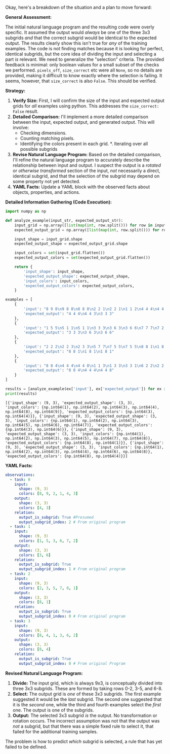 Okay, here's a breakdown of the situation and a plan to move forward:

**General Assessment:**

The initial natural language program and the resulting code were overly specific. It assumed the output would *always* be one of the three 3x3 subgrids *and* that the correct subgrid would be identical to the expected output. The results clearly show this isn't true for *any* of the training examples. The code is not finding matches because it is looking for perfect, identical subgrids, but the core idea of dividing the input and selecting a part *is* relevant. We need to generalize the "selection" criteria. The provided feedback is minimal: only boolean values for a small subset of the checks we performed. `pixels_off`, `size_correct` etc were all `None`, so no details are provided, making it difficult to know exactly where the selection is failing. It seems, however, that `size_correct` is also `False`. This should be verified.

**Strategy:**

1.  **Verify Size:** First, I will confirm the size of the input and expected output grids for *all* examples using python. This addresses the `size_correct: False` result.
2.  **Detailed Comparison:** I'll implement a more detailed comparison between the input, expected output, and generated output. This will involve:
    *   Checking dimensions.
    *   Counting matching pixels.
    *   Identifying the colors present in each grid.
    *.  Iterating over all possible subgrids
3.  **Revise Natural Language Program:** Based on the detailed comparison, I'll refine the natural language program to accurately describe the relationship between input and output. I suspect the output is a *rotated* or *otherwise transformed* section of the input, *not* necessarily a direct, identical subgrid, and that the selection of the subgrid may depend on some property not yet detected.
4.  **YAML Facts:** Update a YAML block with the observed facts about objects, properties, and actions.

**Detailed Information Gathering (Code Execution):**


``` python
import numpy as np

def analyze_example(input_str, expected_output_str):
    input_grid = np.array([list(map(int, row.split())) for row in input_str.split('\n')])
    expected_output_grid = np.array([list(map(int, row.split())) for row in expected_output_str.split('\n')])

    input_shape = input_grid.shape
    expected_output_shape = expected_output_grid.shape

    input_colors = set(input_grid.flatten())
    expected_output_colors = set(expected_output_grid.flatten())

    return {
        'input_shape': input_shape,
        'expected_output_shape': expected_output_shape,
        'input_colors': input_colors,
        'expected_output_colors': expected_output_colors,
    }

examples = [
    {
        'input': "8 9 8\n9 8 8\n8 8 8\n2 2 1\n2 2 1\n1 1 2\n4 4 4\n4 4 3\n3 3 3",
        'expected_output': "4 4 4\n4 4 3\n3 3 3"
    },
    {
        'input': "1 5 5\n5 1 1\n5 1 1\n3 3 3\n3 6 3\n3 6 6\n7 7 7\n7 2 2\n7 2 2",
        'expected_output': "3 3 3\n3 6 3\n3 6 6"
    },
    {
        'input': "2 2 2\n2 2 3\n2 3 3\n5 7 7\n7 5 5\n7 5 5\n8 8 1\n1 8 1\n1 8 1",
        'expected_output': "8 8 1\n1 8 1\n1 8 1"
    },
    {
        'input': "8 8 4\n4 4 4\n4 4 8\n1 1 3\n1 3 3\n3 3 1\n6 2 2\n2 2 2\n2 2 6",
        'expected_output': "8 8 4\n4 4 4\n4 4 8"
    }
]

results = [analyze_example(ex['input'], ex['expected_output']) for ex in examples]
print(results)


```
```
[{'input_shape': (9, 3), 'expected_output_shape': (3, 3), 'input_colors': {np.int64(1), np.int64(2), np.int64(3), np.int64(4), np.int64(8), np.int64(9)}, 'expected_output_colors': {np.int64(3), np.int64(4)}}, {'input_shape': (9, 3), 'expected_output_shape': (3, 3), 'input_colors': {np.int64(1), np.int64(2), np.int64(3), np.int64(5), np.int64(6), np.int64(7)}, 'expected_output_colors': {np.int64(3), np.int64(6)}}, {'input_shape': (9, 3), 'expected_output_shape': (3, 3), 'input_colors': {np.int64(1), np.int64(2), np.int64(3), np.int64(5), np.int64(7), np.int64(8)}, 'expected_output_colors': {np.int64(8), np.int64(1)}}, {'input_shape': (9, 3), 'expected_output_shape': (3, 3), 'input_colors': {np.int64(1), np.int64(2), np.int64(3), np.int64(4), np.int64(6), np.int64(8)}, 'expected_output_colors': {np.int64(8), np.int64(4)}}]

```
**YAML Facts:**


```yaml
observations:
  - task: 0
    input:
      shape: (9, 3)
      colors: [8, 9, 2, 1, 4, 3]
    output:
      shape: (3, 3)
      colors: [4, 3]
    relation:
      output_is_subgrid: True #Presumed
      output_subgrid_index: 2 # From original program
  - task: 1
    input:
      shape: (9, 3)
      colors: [1, 5, 3, 6, 7, 2]
    output:
      shape: (3, 3)
      colors: [3, 6]
    relation:
      output_is_subgrid: True
      output_subgrid_index: 1 # From original program
  - task: 2
    input:
      shape: (9, 3)
      colors: [2, 3, 5, 7, 8, 1]
    output:
      shape: (3, 3)
      colors: [8, 1]
    relation:
      output_is_subgrid: True
      output_subgrid_index: 0 # From original program
  - task: 3
    input:
      shape: (9, 3)
      colors: [8, 4, 1, 3, 6, 2]
    output:
      shape: (3, 3)
      colors: [8, 4]
    relation:
      output_is_subgrid: True
      output_subgrid_index: 0 # From original Program

```


**Revised Natural Language Program:**

1.  **Divide:** The input grid, which is always 9x3, is conceptually divided into three 3x3 subgrids. These are formed by taking rows 0-2, 3-5, and 6-8.
2.  **Select:** The output grid is *one* of these 3x3 subgrids. The first example suggested it would be the *last* subgrid. The second one suggested that it is the *second* one, while the third and fourth examples select the *first* one. The output is one of the subgrids.
3.  **Output:** The selected 3x3 subgrid *is* the output. No transformation or rotation occurs. The incorrect assumption was not that the output was *not* a subgrid, but that there was a simple fixed rule to select it, that failed for the additional training samples.

The problem is how to predict *which* subgrid is selected, a rule that has yet failed to be defined.
